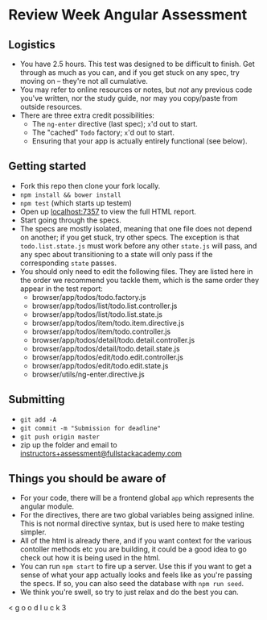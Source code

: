 # Review Week Angular Assessment

## Logistics

- You have 2.5 hours. This test was designed to be difficult to finish. Get through as much as you can, and if you get stuck on any spec, try moving on – they're not all cumulative.
- You may refer to online resources or notes, but *not* any previous code you've written, nor the study guide, nor may you copy/paste from outside resources.
- There are three extra credit possibilities:
    * The `ng-enter` directive (last spec); `x`'d out to start.
    * The "cached" `Todo` factory; `x`'d out to start.
    * Ensuring that your app is actually entirely functional (see below).

## Getting started

- Fork this repo then clone your fork locally.
- `npm install && bower install`
- `npm test` (which starts up testem)
- Open up [localhost:7357](http://localhost:7357) to view the full HTML report.
- Start going through the specs.
- The specs are mostly isolated, meaning that one file does not depend on another; if you get stuck, try other specs. The exception is that `todo.list.state.js` must work before any other `state.js` will pass, and any spec about transitioning to a state will only pass if the corresponding `state` passes.
- You should only need to edit the following files. They are listed here in the order we recommend you tackle them, which is the same order they appear in the test report:
	- browser/app/todos/todo.factory.js
	- browser/app/todos/list/todo.list.controller.js
	- browser/app/todos/list/todo.list.state.js
	- browser/app/todos/item/todo.item.directive.js
	- browser/app/todos/item/todo.controller.js
	- browser/app/todos/detail/todo.detail.controller.js
	- browser/app/todos/detail/todo.detail.state.js
	- browser/app/todos/edit/todo.edit.controller.js
	- browser/app/todos/edit/todo.edit.state.js
	- browser/utils/ng-enter.directive.js

## Submitting

- `git add -A`
- `git commit -m "Submission for deadline"`
- `git push origin master`
- zip up the folder and email to instructors+assessment@fullstackacademy.com

## Things you should be aware of

- For your code, there will be a frontend global `app` which represents the angular module.
- For the directives, there are two global variables being assigned inline. This is not normal directive syntax, but is used here to make testing simpler.
- All of the html is already there, and if you want context for the various contoller methods etc you are building, it could be a good idea to go check out how it is being used in the html.
- You can run `npm start` to fire up a server. Use this if you want to get a sense of what your app actually looks and feels like as you're passing the specs. If so, you can also seed the database with `npm run seed`.
- We think you're swell, so try to just relax and do the best you can.

< g o o d  l u c k 3

